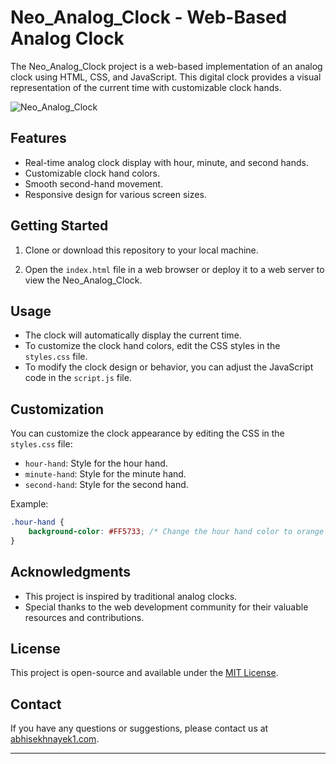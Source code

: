 # Neo_Analog_Clock - Web-Based Analog Clock

The Neo_Analog_Clock project is a web-based implementation of an analog clock using HTML, CSS, and JavaScript. This digital clock provides a visual representation of the current time with customizable clock hands.

![Neo_Analog_Clock](Screenshot(47).png)

## Features

- Real-time analog clock display with hour, minute, and second hands.
- Customizable clock hand colors.
- Smooth second-hand movement.
- Responsive design for various screen sizes.

## Getting Started

1. Clone or download this repository to your local machine.

2. Open the `index.html` file in a web browser or deploy it to a web server to view the Neo_Analog_Clock.

## Usage

- The clock will automatically display the current time.
- To customize the clock hand colors, edit the CSS styles in the `styles.css` file.
- To modify the clock design or behavior, you can adjust the JavaScript code in the `script.js` file.

## Customization

You can customize the clock appearance by editing the CSS in the `styles.css` file:

- `hour-hand`: Style for the hour hand.
- `minute-hand`: Style for the minute hand.
- `second-hand`: Style for the second hand.

Example:

```css
.hour-hand {
    background-color: #FF5733; /* Change the hour hand color to orange */
}
```

## Acknowledgments

- This project is inspired by traditional analog clocks.
- Special thanks to the web development community for their valuable resources and contributions.

## License

This project is open-source and available under the [MIT License](LICENSE.md).

## Contact

If you have any questions or suggestions, please contact us at [abhisekhnayek1.com](mailto:abhisekhnayek1.com).

---
